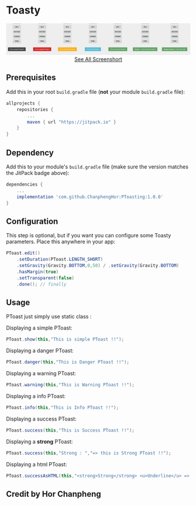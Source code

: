 # Toasty

<div align="center">
	<img src="https://github.com/ChanphengHor/PToasting/blob/master/toast_screen/screen_all.jpg">
	<a href="https://github.com/ChanphengHor/PToasting/tree/master/toast_screen"> See All Screenshort </a>
</div>

## Prerequisites

Add this in your root `build.gradle` file (**not** your module `build.gradle` file):

```gradle
allprojects {
	repositories {
		...
		maven { url "https://jitpack.io" }
	}
}
```

## Dependency

Add this to your module's `build.gradle` file (make sure the version matches the JitPack badge above):

```gradle
dependencies {
	...
	implementation 'com.github.ChanphengHor:PToasting:1.0.0'
}
```

## Configuration

This step is optional, but if you want you can configure some Toasty parameters. Place this anywhere in your app:

```java
PToast.edit()
	.setDuration(PToast.LENGTH_SHORT)
	.setGravity(Gravity.BOTTOM,0,50) / .setGravity(Gravity.BOTTOM)
	.hasMargin(true)
	.setTransparent(false)
	.done(); // finally
```


## Usage

PToast just simply use static class : 

Displaying a simple PToast:

``` java
PToast.show(this,"This is simple PToast !!");
```
Displaying a danger PToast:

``` java
PToast.danger(this,"This is Danger PToast !!");
```
Displaying a warning PToast:

``` java
PToast.warning(this,"This is Warning PToast !!");
```
Displaying a info PToast:

``` java
PToast.info(this,"This is Info PToast !!");
```
Displaying a success PToast:

``` java
PToast.success(this,"This is Success PToast !!");
```
Displaying a <strong>strong</strong> PToast:

``` java
PToast.success(this,"Strong : ","=> this is Strong PToast !!");
```
Displaying a html PToast:

``` java
PToast.successAsHTML(this,"<strong>Strong</strong> <u>Underline</u> => html Tag Toast");
```
## Credit by Hor Chanpheng
